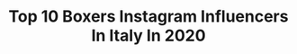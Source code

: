 ---
title: Top 10 Boxers Instagram Influencers In Italy In 2020
description: >-
  Find top boxers Instagram influencers in Italy in 2020. Most popular hashtags: #boxer #iorestoacasa #sport #italy.
platform: Instagram
profiles:
  - username: "monique_bovino"
    fullname: >-
      MONIQUE BOVINO
    location: "Italy"
    followers: 8545
    engagement: 558
    commentsToLikes: 0.027381
    id: ckap83wd3mpvh0i78y5ingpzg
    verified: false
    hashtags: "#dogsofinstagram, #covid19, #boxing, #bulliesofinstagram"
  - username: "ldgentleman"
    fullname: >-
      Luca “gentleman”D’ortenzi
    location: "Italy"
    followers: 7021
    engagement: 644
    commentsToLikes: 0.018705
    id: ck6u3ldxbygch0j715hibits9
    verified: false
    hashtags: "#sparringday, #palombarasabina, #loveboxe, #21dicembre"
  - username: "aresfavati"
    fullname: >-
      Ares Favati
    location: "Italy"
    followers: 20070
    engagement: 212
    commentsToLikes: 0.022990
    id: ck6u1h9vhlpyr0j715xf96qgt
    verified: false
    hashtags: "#forza"
  - username: "paterafrancesco23"
    fullname: >-
      Francesco Patera
    location: "Italy"
    followers: 2147
    engagement: 1520
    commentsToLikes: 0.051887
    id: ck5hq93txspwc0i11mvyl44kk
    verified: false
    hashtags: "#wba, #2020, #london, #andstill"
  - username: "giorgiopetrosyan"
    fullname: >-
      Giorgio Petrosyan
    location: "Italy"
    followers: 222117
    engagement: 341
    commentsToLikes: 0.014848
    id: ck0ubxn0ofimh0i195cp6x9iv
    verified: true
    hashtags: "#next, #24april, #match, #stoneisland"
  - username: "bibbideg"
    fullname: >-
      Bibbi Deg
    location: "Italy"
    followers: 589047
    engagement: 170
    commentsToLikes: 0.037467
    id: ck8wf2p49f12y0j78ew0wb5o2
    verified: false
    hashtags: "#gymmotivation, #sphynx, #beautytime, #langkawi"
  - username: "giadafolcia"
    fullname: >-
      𝓖𝓲𝓪𝓭𝓪 𝓕𝓸𝓵𝓬𝓲𝓪
    location: "Italy"
    followers: 18414
    engagement: 450
    commentsToLikes: 0.062322
    id: ck5ztybfh1cea0i14iosip5pd
    verified: false
    hashtags: "#prozis, #legs, #boxing, #milan"
  - username: "bevilacqua.giorgia10"
    fullname: >-
      ⓖⓘⓞⓡⓖⓘ ♥︎
    location: "Italy"
    followers: 11307
    engagement: 564
    commentsToLikes: 0.017137
    id: ckap7g4pjjx980i781ilxqipg
    verified: false
    hashtags: "#marketer, #sunset, #fotodelgiorno, #curlyhair"
  - username: "babilacap"
    fullname: >-
      Babila
    location: "Italy"
    followers: 17353
    engagement: 323
    commentsToLikes: 0.014134
    id: ck15rzyf5ajoo0i1932o23way
    verified: false
    hashtags: "#stillrockin, #mums, #mytime, #dream"
  - username: "diego89_ph"
    fullname: >-
      𝗦𝘁𝗮 𝘀𝗰𝗮𝘁𝘁𝗮𝗻𝗱𝗼... 📸
    location: "Italy"
    followers: 5310
    engagement: 2554
    commentsToLikes: 0.022058
    id: ck15qcrrp28f80i198mgpddls
    verified: false
    hashtags: "#lunanuova, #chieseitaliane, #fotoritratto, #vinorosso"
---
